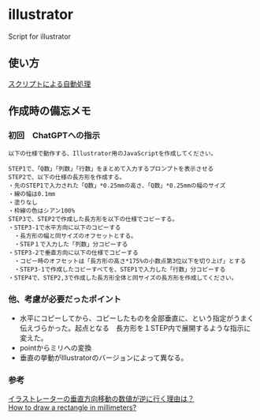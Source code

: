 # illustrator
Script for illustrator 

## 使い方
[スクリプトによる自動処理](https://helpx.adobe.com/jp/illustrator/using/automation-scripts.html)

## 作成時の備忘メモ
### 初回　ChatGPTへの指示

```
以下の仕様で動作する、Illustrator用のJavaScriptを作成してください。

STEP1で、「Q数」「列数」「行数」をまとめて入力するプロンプトを表示させる
STEP2で、以下の仕様の長方形を作成する。
・先のSTEP1で入力された「Q数」*0.25mmの高さ、「Q数」*0.25mmの幅のサイズ
・線の幅は0.1mm
・塗りなし
・枠線の色はシアン100%
STEP3で、STEP2で作成した長方形を以下の仕様でコピーする。
・STEP3-1で水平方向に以下のコピーする
　・長方形の幅と同サイズのオフセットとする。
　・STEP１で入力した「列数」分コピーする
・STEP3-2で垂直方向に以下の仕様でコピーする
　・コピー時のオフセットは「長方形の高さ*175%の小数点第3位以下を切り上げ」とする
　・STEP3-1で作成したコピーすべてを、STEP1で入力した「行数」分コピーする
・STEP4で、STEP2,3で作成した長方形全体と同サイズの長方形を作成してください。
```

### 他、考慮が必要だったポイント
* 水平にコピーしてから、コピーしたものを全部垂直に、という指定がうまく伝えづらかった。起点となる　長方形を１STEP内で展開するような指示に変えた。
* pointからミリへの変換   
* 垂直の挙動がIllustratorのバージョンによって異なる。

### 参考
[イラストレーターの垂直方向移動の数値が逆に行く理由は？](https://okwave.jp/qa/q9233161.html)  
[How to draw a rectangle in millimeters?](https://community.adobe.com/t5/illustrator-discussions/how-to-draw-a-rectangle-in-millimeters/m-p/10213012)
